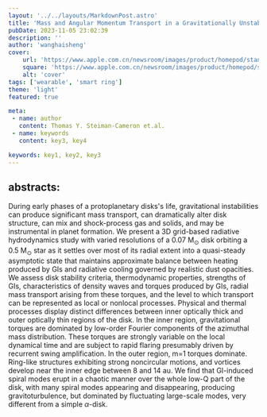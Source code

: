 ```yaml
---
layout: '../../layouts/MarkdownPost.astro'
title: 'Mass and Angular Momentum Transport in a Gravitationally Unstable Protoplanetary Disk with Improved 3D Radiative Hydrodynamics'
pubDate: 2023-11-05 23:02:39
description: ''
author: 'wanghaisheng'
cover:
    url: 'https://www.apple.com.cn/newsroom/images/product/homepod/standard/Apple-HomePod-hero-230118_big.jpg.large_2x.jpg'
    square: 'https://www.apple.com.cn/newsroom/images/product/homepod/standard/Apple-HomePod-hero-230118_big.jpg.large_2x.jpg'
    alt: 'cover'
tags: ['wearable', 'smart ring'] 
theme: 'light'
featured: true

meta:
 - name: author
   content: Thomas Y. Steiman-Cameron et.al.
 - name: keywords
   content: key3, key4

keywords: key1, key2, key3
---
```


## abstracts:
During early phases of a protoplanetary disks's life, gravitational instabilities can produce significant mass transport, can dramatically alter disk structure, can mix and shock-process gas and solids, and may be instrumental in planet formation. We present a 3D grid-based radiative hydrodynamics study with varied resolutions of a 0.07 M$_\odot$ disk orbiting a 0.5 M$_\odot$ star as it settles over most of its radial extent into a quasi-steady asymptotic state that maintains approximate balance between heating produced by GIs and radiative cooling governed by realistic dust opacities. We assess disk stability criteria, thermodynamic properties, strengths of GIs, characteristics of density waves and torques produced by GIs, radial mass transport arising from these torques, and the level to which transport can be represented as local or nonlocal processes. Physical and thermal processes display distinct differences between inner optically thick and outer optically thin regions of the disk. In the inner region, gravitational torques are dominated by low-order Fourier components of the azimuthal mass distribution. These torques are strongly variable on the local dynamical time and are subject to rapid flaring presumably driven by recurrent swing amplification. In the outer region, m=1 torques dominate. Ring-like structures exhibiting strong noncircular motions, and vortices develop near the inner edge between 8 and 14 au. We find that GI-induced spiral modes erupt in a chaotic manner over the whole low-Q part of the disk, with many spiral modes appearing and disappearing, producing gravitoturbulence, but dominated by fluctuating large-scale modes, very different from a simple $\alpha$-disk.
